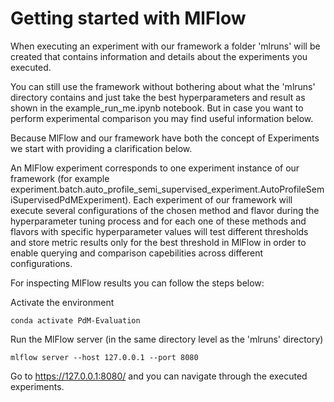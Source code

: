 # Getting started with MlFlow

When executing an experiment with our framework a folder 'mlruns' will be created that contains information and details about the experiments you executed. 

You can still use the framework without bothering about what the 'mlruns' directory contains and just take the best hyperparameters and result as shown in the example_run_me.ipynb notebook. But in case you want to perform experimental comparison you may find useful information below.

Because MlFlow and our framework have both the concept of Experiments we start with providing a clarification below.

An MlFlow experiment corresponds to one experiment instance of our framework (for example experiment.batch.auto_profile_semi_supervised_experiment.AutoProfileSemiSupervisedPdMExperiment). Each experiment of our framework will execute several configurations of the chosen method and flavor during the hyperparameter tuning process and for each one of these methods and flavors with specific hyperparameter values will test different thresholds and store metric results only for the best threshold in MlFlow in order to enable querying and comparison capebilities across different configurations.

For inspecting MlFlow results you can follow the steps below:

Activate the environment

```
conda activate PdM-Evaluation
```

Run the MlFlow server (in the same directory level as the 'mlruns' directory)

```
mlflow server --host 127.0.0.1 --port 8080
```

Go to https://127.0.0.1:8080/ and you can navigate through the executed experiments.